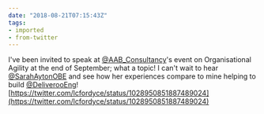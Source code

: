 ```yaml
---
date: "2018-08-21T07:15:43Z"
tags:
- imported
- from-twitter
---
```

I've been invited to speak at [@AAB_Consultancy](https://twitter.com/AAB_Consultancy)'s event on Organisational Agility at the end of September; what a topic\! I can't wait to hear [@SarahAytonOBE](https://twitter.com/SarahAytonOBE) and see how her experiences compare to mine helping to build [@DeliverooEng](https://twitter.com/DeliverooEng)\! [https://twitter.com/lcfordyce/status/1028950851887489024](https://twitter.com/lcfordyce/status/1028950851887489024)
